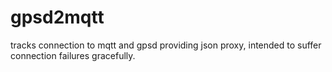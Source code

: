 # gpsd2mqtt

tracks connection to mqtt and gpsd providing json proxy, intended to suffer connection failures gracefully.
